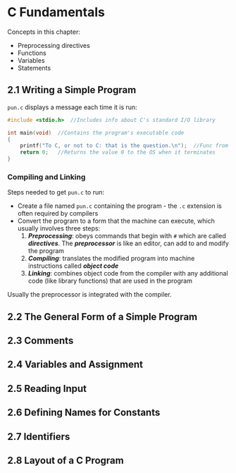 # C Fundamentals

Concepts in this chapter:

- Preprocessing directives
- Functions
- Variables
- Statements

## 2.1 Writing a Simple Program

`pun.c` displays a message each time it is run:

```c
#include <stdio.h>  //Includes info about C's standard I/O library

int main(void)  //Contains the program's executable code
{
    printf("To C, or not to C: that is the question.\n");  //Func from the standard I/O library (stdio)
    return 0;   //Returns the value 0 to the OS when it terminates
}
```

### Compiling and Linking

Steps needed to get `pun.c` to run:

- Create a file named `pun.c` containing the program - the `.c` extension is often required by compilers
- Convert the program to a form that the machine can execute, which usually involves three steps:
    1. ***Preprocessing***: obeys commands that begin with `#` which are called ***directives***. The ***preprocessor*** is like an editor, can add to and modify the program
    2. ***Compiling***: translates the modified program into machine instructions called ***object code***
    3. ***Linking***: combines object code from the compiler with any additional code (like library functions) that are used in the program

Usually the preprocessor is integrated with the compiler.



## 2.2 The General Form of a Simple Program

## 2.3 Comments

## 2.4 Variables and Assignment

## 2.5 Reading Input

## 2.6 Defining Names for Constants

## 2.7 Identifiers

## 2.8 Layout of a C Program
